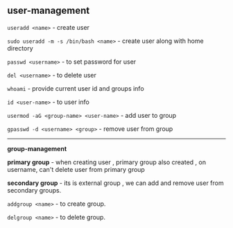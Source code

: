 **user-management**
--
`useradd <name>` - create user

`sudo useradd -m -s /bin/bash <name>` - create user along with home directory

`passwd <username>` - to set password for user

`del <username>` - to delete user

`whoami`  - provide current user id and groups info

`id <user-name>` - to user info

`usermod -aG <group-name> <user-name>` - add user to group 

`gpasswd -d <username> <group>`  - remove user from group

---
**group-management**

**primary group** - when creating user , primary group also created , on username, can't delete user from primary group

**secondary group** - its is external group , we can add and remove user from secondary groups.

`addgroup <name>`  - to create group.

`delgroup <name>`  - to delete group.